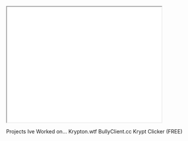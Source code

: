 <iframe width="420" height="315"
src="[https://www.youtube.com/embed/tgbNymZ7vqY](https://www.youtube.com/watch?v=MVKXEiigXsE)">
</iframe>

Projects Ive Worked on...
Krypton.wtf
BullyClient.cc
Krypt Clicker (FREE)

